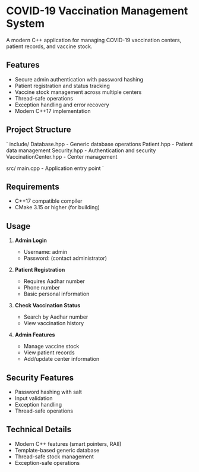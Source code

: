 # COVID-19 Vaccination Management System

A modern C++ application for managing COVID-19 vaccination centers, patient records, and vaccine stock.

## Features

- Secure admin authentication with password hashing
- Patient registration and status tracking
- Vaccine stock management across multiple centers
- Thread-safe operations
- Exception handling and error recovery
- Modern C++17 implementation

## Project Structure

`
include/
 Database.hpp      - Generic database operations
 Patient.hpp      - Patient data management
 Security.hpp     - Authentication and security
 VaccinationCenter.hpp - Center management

src/
 main.cpp         - Application entry point
`

## Requirements

- C++17 compatible compiler
- CMake 3.15 or higher (for building)

## Usage

1. **Admin Login**
   - Username: admin
   - Password: (contact administrator)

2. **Patient Registration**
   - Requires Aadhar number
   - Phone number
   - Basic personal information

3. **Check Vaccination Status**
   - Search by Aadhar number
   - View vaccination history

4. **Admin Features**
   - Manage vaccine stock
   - View patient records
   - Add/update center information

## Security Features

- Password hashing with salt
- Input validation
- Exception handling
- Thread-safe operations

## Technical Details

- Modern C++ features (smart pointers, RAII)
- Template-based generic database
- Thread-safe stock management
- Exception-safe operations
